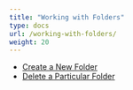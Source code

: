 ```yaml
---
title: "Working with Folders"
type: docs
url: /working-with-folders/
weight: 20
---
```


- [Create a New Folder](/create-a-new-folder-html/)
- [Delete a Particular Folder](/delete-a-particular-folder-html/)

